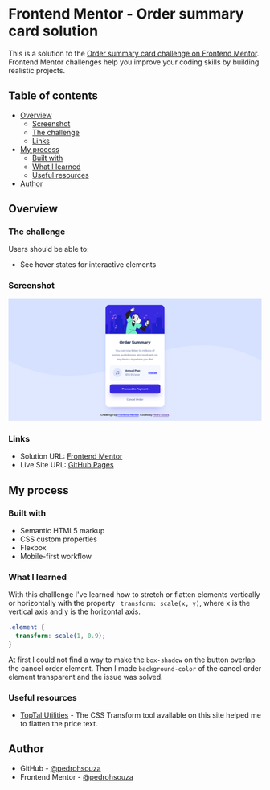 # Frontend Mentor - Order summary card solution

This is a solution to the [Order summary card challenge on Frontend Mentor](https://www.frontendmentor.io/challenges/order-summary-component-QlPmajDUj). Frontend Mentor challenges help you improve your coding skills by building realistic projects. 

## Table of contents

- [Overview](#overview)
  - [Screenshot](#screenshot)
  - [The challenge](#the-challenge)
  - [Links](#links)
- [My process](#my-process)
  - [Built with](#built-with)
  - [What I learned](#what-i-learned)
  - [Useful resources](#useful-resources)
- [Author](#author)

## Overview

### The challenge

Users should be able to:

- See hover states for interactive elements

### Screenshot

![](./screenshots/desktop-screenshot.png)

### Links

- Solution URL: [Frontend Mentor](https://www.frontendmentor.io/solutions/order-summary-component-BhxpQszo2W)
- Live Site URL: [GitHub Pages](https://pedrohsouza.github.io/order-summary-component/)

## My process

### Built with

- Semantic HTML5 markup
- CSS custom properties
- Flexbox
- Mobile-first workflow

### What I learned

With this challlenge I've learned how to stretch or flatten elements vertically or horizontally with the property ``` transform: scale(x, y)```, where x is the vertical axis and y is the horizontal axis.

```css
.element {
  transform: scale(1, 0.9);
}
```

At first I could not find a way to make the ```box-shadow``` on the button overlap the cancel order element. Then I made ```background-color``` of the cancel order element transparent and the issue was solved.

### Useful resources

- [TopTal Utilities](https://www.toptal.com/developers/css3maker) - The CSS Transform tool available on this site helped me to flatten the price text.

## Author

- GitHub - [@pedrohsouza](https://github.com/pedrohsouza)
- Frontend Mentor - [@pedrohsouza](https://www.frontendmentor.io/profile/pedrohsouza)



